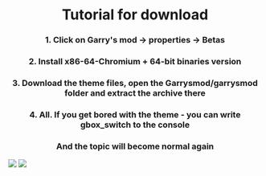 <h1 align="center">Tutorial for download</h1> 

<h3 align="center">1. Click on Garry's mod -> properties -> Betas</h3>
<h3 align="center">2. Install x86-64-Chromium + 64-bit binaries version</h3>
<h3 align="center">3. Download the theme files, open the Garrysmod/garrysmod folder and extract the archive there</h3>
<h3 align="center">4. All. If you get bored with the theme - you can write gbox_switch to the console</h3>
<h3 align="center">And the topic will become normal again</h3>

<img src="https://i.imgur.com/wdrDsYr.png">
<img src="https://i.imgur.com/BQELNPj.png">